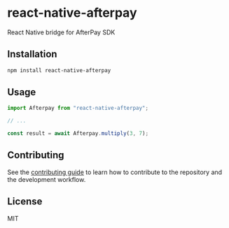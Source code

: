 # react-native-afterpay

React Native bridge for AfterPay SDK

## Installation

```sh
npm install react-native-afterpay
```

## Usage

```js
import Afterpay from "react-native-afterpay";

// ...

const result = await Afterpay.multiply(3, 7);
```

## Contributing

See the [contributing guide](CONTRIBUTING.md) to learn how to contribute to the repository and the development workflow.

## License

MIT
